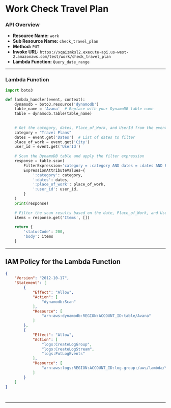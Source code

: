 # Work Check Travel Plan

### API Overview
- **Resource Name:** `work`
- **Sub Resource Name:** `check_travel_plan`
- **Method:** `PUT`
- **Invoke URL:** `https://xqaizmksl2.execute-api.us-west-2.amazonaws.com/test/work/check_travel_plan`
- **Lambda Function:** `Query_date_range`

---


### Lambda Function
```python
import boto3

def lambda_handler(event, context):
    dynamodb = boto3.resource('dynamodb')
    table_name = 'Avana'  # Replace with your DynamoDB table name
    table = dynamodb.Table(table_name)
    
    
    # Get the category, dates, Place_of_Work, and UserId from the event
    category = "Travel Plans"
    dates = event.get('Dates')  # List of dates to filter
    place_of_work = event.get('City')
    user_id = event.get('UserId')
    
    # Scan the DynamoDB table and apply the filter expression
    response = table.scan(
        FilterExpression='category = :category AND dates = :dates AND Place_of_Work = :place_of_work AND UserId = :user_id',
        ExpressionAttributeValues={
            ':category': category,
            ':dates': dates,
            ':place_of_work': place_of_work,
            ':user_id': user_id,
        }
    )
    print(response)
    
    # Filter the scan results based on the date, Place_of_Work, and UserId attributes
    items = response.get('Items', [])
    
    return {
        'statusCode': 200,
        'body': items
    }

```

---

## IAM Policy for the Lambda Function

```json
{
    "Version": "2012-10-17",
    "Statement": [
        {
            "Effect": "Allow",
            "Action": [
                "dynamodb:Scan"
            ],
            "Resource": [
                "arn:aws:dynamodb:REGION:ACCOUNT_ID:table/Avana"
            ]
        },
        {
            "Effect": "Allow",
            "Action": [
                "logs:CreateLogGroup",
                "logs:CreateLogStream",
                "logs:PutLogEvents"
            ],
            "Resource": [
                "arn:aws:logs:REGION:ACCOUNT_ID:log-group:/aws/lambda/YOUR_LAMBDA_NAME:*"
            ]
        }
    ]
}




```
---